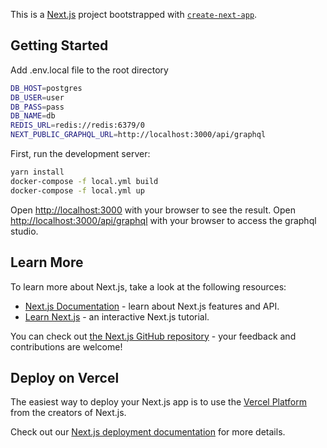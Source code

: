 This is a [Next.js](https://nextjs.org/) project bootstrapped with [`create-next-app`](https://github.com/vercel/next.js/tree/canary/packages/create-next-app).

## Getting Started

Add .env.local file to the root directory

```bash
DB_HOST=postgres
DB_USER=user
DB_PASS=pass
DB_NAME=db
REDIS_URL=redis://redis:6379/0
NEXT_PUBLIC_GRAPHQL_URL=http://localhost:3000/api/graphql
```

First, run the development server:

```bash
yarn install
docker-compose -f local.yml build
docker-compose -f local.yml up
```

Open [http://localhost:3000](http://localhost:3000) with your browser to see the result.
Open [http://localhost:3000/api/graphql](http://localhost:3000/api/graphql) with your browser to access the graphql studio.

## Learn More

To learn more about Next.js, take a look at the following resources:

- [Next.js Documentation](https://nextjs.org/docs) - learn about Next.js features and API.
- [Learn Next.js](https://nextjs.org/learn) - an interactive Next.js tutorial.

You can check out [the Next.js GitHub repository](https://github.com/vercel/next.js/) - your feedback and contributions are welcome!

## Deploy on Vercel

The easiest way to deploy your Next.js app is to use the [Vercel Platform](https://vercel.com/new?utm_medium=default-template&filter=next.js&utm_source=create-next-app&utm_campaign=create-next-app-readme) from the creators of Next.js.

Check out our [Next.js deployment documentation](https://nextjs.org/docs/deployment) for more details.
